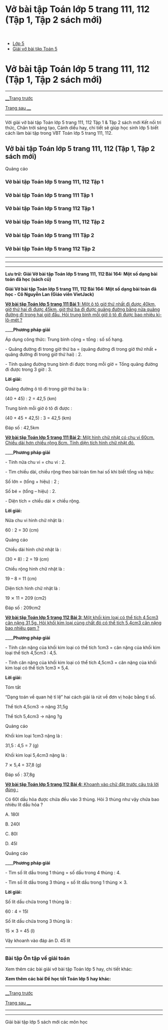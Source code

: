 # Vở bài tập Toán lớp 5 trang 111, 112 (Tập 1, Tập 2 sách mới)

﻿

  * [Lớp 5](https://vietjack.com/series/lop-5.jsp)
  * [Giải vở bài tập Toán 5](https://vietjack.com/giai-vo-bai-tap-toan-5/index.jsp)



# Vở bài tập Toán lớp 5 trang 111, 112 (Tập 1, Tập 2 sách mới)

* * *

[__Trang trước](https://vietjack.com/giai-vo-bai-tap-toan-5/bai-163-luyen-tap-chung.jsp)

[Trang sau __](https://vietjack.com/giai-vo-bai-tap-toan-5/bai-165-luyen-tap.jsp)

* * *

Với giải vở bài tập Toán lớp 5 trang 111, 112 Tập 1 & Tập 2 sách mới Kết nối tri thức, Chân trời sáng tạo, Cánh diều hay, chi tiết sẽ giúp học sinh lớp 5 biết cách làm bài tập trong VBT Toán lớp 5 trang 111, 112.

## Vở bài tập Toán lớp 5 trang 111, 112 (Tập 1, Tập 2 sách mới)

Quảng cáo

### Vở bài tập Toán lớp 5 trang 111, 112 Tập 1

### Vở bài tập Toán lớp 5 trang 111 Tập 1

### Vở bài tập Toán lớp 5 trang 112 Tập 1

### Vở bài tập Toán lớp 5 trang 111, 112 Tập 2

### Vở bài tập Toán lớp 5 trang 111 Tập 2

### Vở bài tập Toán lớp 5 trang 112 Tập 2

* * *

* * *

* * *

**Lưu trữ: Giải Vở bài tập Toán lớp 5 trang 111, 112 Bài 164: Một số dạng bài toán đã học (sách cũ)**

**Giải Vở bài tập Toán lớp 5 trang 111, 112 Bài 164: Một số dạng bài toán đã học - Cô Nguyễn Lan (Giáo viên VietJack)**

[**Vở bài tập Toán lớp 5 trang 111 Bài 1:** Một ô tô giờ thứ nhất đi được 40km, giờ thứ hai đi được 45km, giờ thứ ba đi được quãng đường bằng nửa quãng đường đi trong hai giờ đầu. Hỏi trung bình mỗi giờ ô tô đi được bao nhiêu ki-lô-mét ?](https://vietjack.com/giai-vo-bai-tap-toan-5/bai-1-trang-111-vbt-toan-5-tap-2.jsp)

____**Phương pháp giải**

Áp dụng công thức: Trung bình cộng = tổng : số số hạng.

\- Quãng đường đi trong giờ thứ ba = (quãng đường đi trong giờ thứ nhất + quãng đường đi trong giờ thứ hai) : 2.

\- Tính quãng đường trung bình đi được trong mỗi giờ = Tổng quãng đường đi được trong 3 giờ : 3. 

**Lời giải:**

Quãng đường ô tô đi trong giờ thứ ba là :

(40 + 45) : 2 = 42,5 (km)

Trung bình mỗi giờ ô tô đi được :

(40 + 45 + 42,5) : 3 = 42,5 (km)

Đáp số : 42,5km

[**Vở bài tập Toán lớp 5 trang 111 Bài 2:** Một hình chữ nhật có chu vi 60cm. Chiều dài hơn chiều rộng 8cm. Tính diện tích hình chữ nhật đó.](https://vietjack.com/giai-vo-bai-tap-toan-5/bai-2-trang-111-vbt-toan-5-tap-2.jsp)

____**Phương pháp giải**

\- Tính nửa chu vi = chu vi : 2.

\- Tìm chiều dài, chiều rộng theo bài toán tìm hai số khi biết tổng và hiệu:

Số lớn = (tổng + hiệu) : 2 ;

Số bé = (tổng – hiệu) : 2.

\- Diện tích = chiều dài ⨯ chiều rộng.

**Lời giải:**

Nửa chu vi hình chữ nhật là :

60 : 2 = 30 (cm)

Quảng cáo

Chiều dài hình chữ nhật là :

(30 + 8) : 2 = 19 (cm)

Chiều rộng hình chữ nhật là :

19 – 8 = 11 (cm)

Diện tích hình chữ nhật là :

19 ⨯ 11 = 209 (cm2)

Đáp số : 209cm2

[**Vở bài tập Toán lớp 5 trang 112 Bài 3:** Một khối kim loại có thể tích 4,5cm3 cân nặng 31,5g. Hỏi khối kim loại cùng chất đó có thể tích 5,4cm3 cân nặng bao nhiêu gam ?](https://vietjack.com/giai-vo-bai-tap-toan-5/bai-3-trang-112-vbt-toan-5-tap-2.jsp)

____**Phương pháp giải**

\- Tính cân nặng của khối kim loại có thể tích 1cm3 = cân nặng của khối kim loại thể tích 4,5cm3 : 4,5.

\- Tính cân nặng của khối kim loại có thể tích 4,5cm3 = cân nặng của khối kim loại có thể tích 1cm3 × 5,4.

**Lời giải:**

Tóm tắt

“Dạng toán về quan hệ tỉ lệ” hai cách giải là rút về đơn vị hoặc bằng tỉ số.

Thể tích 4,5cm3 → nặng 31,5g

Thể tích 5,4cm3 → nặng ?g

Quảng cáo

Khối kim loại 1cm3 nặng là :

31,5 : 4,5 = 7 (g)

Khối kim loại 5,4cm3 nặng là :

7 ⨯ 5,4 = 37,8 (g)

Đáp số : 37,8g

[**Vở bài tập Toán lớp 5 trang 112 Bài 4:** Khoanh vào chữ đặt trước câu trả lời đúng : ](https://vietjack.com/giai-vo-bai-tap-toan-5/bai-4-trang-112-vbt-toan-5-tap-2.jsp)

Có 60l dầu hỏa được chứa đều vào 3 thùng. Hỏi 3 thùng như vậy chứa bao nhiêu lít dầu hỏa ?

A. 180l

B. 240l

C. 80l

D. 45l

Quảng cáo

____**Phương pháp giải**

\- Tìm số lít dầu trong 1 thùng = số dầu trong 4 thùng : 4.

\- Tìm số lít dầu trong 3 thùng = số lít dầu trong 1 thùng ⨯ 3.

**Lời giải:**

Số lít dầu chứa trong 1 thùng là :

60 : 4 = 15l

Số lít dầu chứa trong 3 thùng là :

15 ⨯ 3 = 45 (l)

Vậy khoanh vào đáp án D. 45 lít

* * *

### **Bài tập Ôn tập về giải toán**

Xem thêm các bài giải vở bài tập Toán lớp 5 hay, chi tiết khác:

**Xem thêm các bài Để học tốt Toán lớp 5 hay khác:**

* * *

[__Trang trước](https://vietjack.com/giai-vo-bai-tap-toan-5/bai-163-luyen-tap-chung.jsp)

[Trang sau __](https://vietjack.com/giai-vo-bai-tap-toan-5/bai-165-luyen-tap.jsp)

* * *

* * *

Giải bài tập lớp 5 sách mới các môn học
